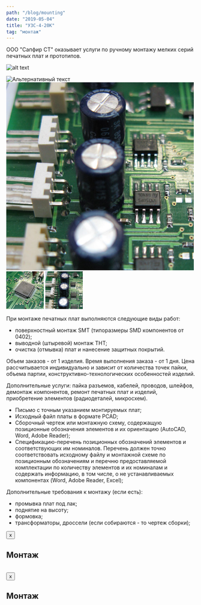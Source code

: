 ```yaml
---
path: "/blog/mounting"
date: "2019-05-04"
title: "УЗС-4-20К"
tag: "монтаж"
---
```


<p>ООО "Сапфир СТ" оказывает услуги по ручному монтажу мелких серий печатных плат и прототипов.</p>

![alt text](/static/so-8_500x500-7a3154a2da3b03111b50d1fab2e83a60.jpg "Logo Title Text 1")

![Альтернативный текст](/images/sold_contoller_500x500.jpg)
<a href="/images/so-8_500x500.jpg" class="modal" title="увеличить"><img class='full-img' src="../images/so-8_500x500.jpg" /></a>
<img src="../images/sold_contoller_500x500.jpg" alt="Монтаж" width="100px" />
<a href="#modal1" class="btn" data-toggle="modal"><img src="../images/so-8_500x500.jpg" alt="Монтаж" width="100px" /></a>
<p>При монтаже печатных плат выполняются следующие виды работ:<br>
<ul>
<li>поверхностный монтаж SMT (типоразмеры SMD компонентов от 0402); </li>
<li>выводной (штыревой) монтаж THT; </li>
<li>очистка (отмывка) плат и нанесение защитных покрытий.</li></ul>
<p>Объем заказов - от 1 изделия. Время выполнения заказа - от 1 дня. Цена рассчитывается индивидуально и зависит от количества точек пайки, объема партии, конструктивно-технологических особенностей изделий.</p>
<p>Дополнительные услуги: пайка разъемов, кабелей, проводов, шлейфов, демонтаж компонентов, ремонт печатных плат и изделий, приобретение элементов (радиодеталей, микросхем).</p>
<ul>
<li>Письмо с точным указанием монтируемых плат;</li>
<li>Исходный файл платы в формате PCAD;</li>
<li>Сборочный чертеж или монтажную схему, содержащую позиционные обозначения элементов и их ориентацию (AutoCAD, Word, Adobe Reader);</li>
<li>Спецификацию-перечень позиционных обозначений элементов и соответствующих им номиналов. Перечень должен точно соответствовать исходному файлу и монтажной схеме по позиционным обозначениям и перечню предоставляемой комплектации по количеству элементов и их номиналам и содержать информацию, в том числе, о не устанавливаемых компонентах (Word, Adobe Reader, Excel);</li>
</ul>
<p>Дополнительные требования к монтажу (если есть):</p>
<ul>
<li>промывка плат под лак;</li>
<li>поднятие на высоту;</li>
<li>формовка;</li>
<li>трансформаторы, дроссели (если собираются - то чертеж сборки);</li>
</ul>
<div id="modal" class="modal fade" tabindex="-1">
<div class="modal-dialog">
<div class="modal-header"><button type="button" class="close" data-dismiss="modal">x</button>
<h2>Монтаж</h2>
</div>
<div class="modal-body"><img src="/images/services/sold_contoller_500x500.jpg" alt="" width="500px" /></div>
</div>
</div>
<div id="modal1" class="modal fade" tabindex="-1">
<div class="modal-dialog">
<div class="modal-header"><button type="button" class="close" data-dismiss="modal">x</button>
<h2>Монтаж</h2>
</div>
<div class="modal-body"><img src="/images/services/so-8_500x500.jpg" alt="" width="500px" /></div>
</div>
</div> 	</div>